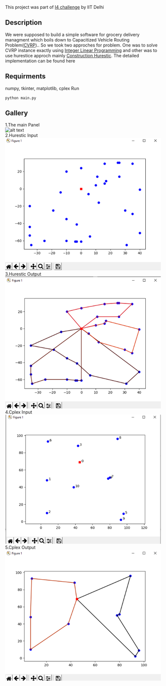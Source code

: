 This project was part of [I4 challenge](https://twitter.com/iitdelhi/status/1245606188718239745?s=20)  by IIT Delhi
## Description
We were supposed to build a simple software for grocery delivery managment which boils down to Capacitized Vehicle Routing Problem([CVRP](https://en.wikipedia.org/wiki/Vehicle_routing_problem))..
So we took two approches for problem. One was to solve CVRP instance exactly using [Integer Linear Programming](https://en.wikipedia.org/wiki/Integer_programming) and other was to use hurestice approch 
mainly [Construction Hurestic](https://en.wikipedia.org/wiki/Constructive_heuristic). The detailed implementation can be found here<br />
## Requirments
numpy, tkinter, matplotlib, cplex
Run<br />
<pre>
<code>python main.py</code>
</pre>
## Gallery
1.The main Panel<br />
![alt text](gallery/main_panel.png=100x)
<br />
2.Hurestic Input<br />
![alt text](gallery/hi.png)
<br />
3.Hurestic Output<br />
![alt text](gallery/ho.png)
<br />
4.Cplex Input<br />
![alt text](gallery/ci.png)
<br />
5.Cplex Output<br />
![alt text](gallery/co.png)

